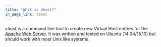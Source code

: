 ```yaml
---
title: "What is vhost?"
in_page_link: about
---
```

vhost is a command line tool to create new Virtual Host entries for the [Apache Web Server](http://httpd.apache.org). It was written and tested on Ubuntu (14.04/15.10) but should work with most Unix like systems.
